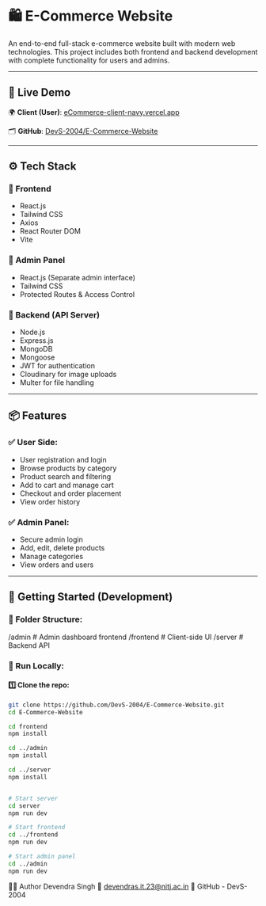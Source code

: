 # 🛍️ E-Commerce Website

An end-to-end full-stack e-commerce website built with modern web technologies. This project includes both frontend and backend development with complete functionality for users and admins.

---

## 🔗 Live Demo

🌍 **Client (User)**: [eCommerce-client-navy.vercel.app](https://eCommerce-client-navy.vercel.app)

🗂️ **GitHub**: [DevS-2004/E-Commerce-Website](https://github.com/DevS-2004/E-Commerce-Website)

---

## ⚙️ Tech Stack

### 🧩 Frontend
- React.js
- Tailwind CSS
- Axios
- React Router DOM
- Vite

### 🧩 Admin Panel
- React.js (Separate admin interface)
- Tailwind CSS
- Protected Routes & Access Control

### 🔧 Backend (API Server)
- Node.js
- Express.js
- MongoDB
- Mongoose
- JWT for authentication
- Cloudinary for image uploads
- Multer for file handling

---

## 📦 Features

### ✅ User Side:
- User registration and login
- Browse products by category
- Product search and filtering
- Add to cart and manage cart
- Checkout and order placement
- View order history

### ✅ Admin Panel:
- Secure admin login
- Add, edit, delete products
- Manage categories
- View orders and users

---

## 🚀 Getting Started (Development)

### 📁 Folder Structure:

/admin # Admin dashboard frontend
/frontend # Client-side UI
/server # Backend API


### 🧪 Run Locally:

#### 1️⃣ Clone the repo:
```bash
git clone https://github.com/DevS-2004/E-Commerce-Website.git
cd E-Commerce-Website

cd frontend
npm install

cd ../admin
npm install

cd ../server
npm install


# Start server
cd server
npm run dev

# Start frontend
cd ../frontend
npm run dev

# Start admin panel
cd ../admin
npm run dev

```


🙋‍♂️ Author
Devendra Singh
📧 devendras.it.23@nitj.ac.in
🔗 GitHub - DevS-2004



